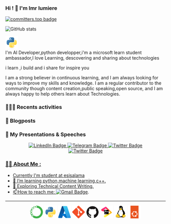 <!-- 👋 Hi, I’m @Lumiere-MULAGWA
- 👀 I’m interested in python developemnt and reseach AI
- 🌱 I’m currently learning c++ ,python ,assembleur ,javascript 
- 📫 How to reach
- !['#ffffff' gmail](lumierelmr31@gmail.com)
- ![logo de linkedin](https://www.linkedin.com/in/lmr-lumiere%F0%9F%91%A9%E2%80%8D%F0%9F%92%BB-6268a1236/?originalSubdomain=cd)
- 
--->
### Hi ! 👋 I'm lmr lumiere  

[![committers.top badge](https://user-badge.committers.top/congo_kinshasa/Lumiere-MULAGWA.svg)](https://user-badge.committers.top/congo_kinshasa/Lumiere-MULAGWA)

![GitHub stats](https://github-readme-stats.vercel.app/api?username=Lumiere-MULAGWA&count_private=true&theme=material-palenight&&include_all_commits=true&hide_border=true)

<div>
  <img src="https://github.com/devicons/devicon/blob/master/icons/python/python-original.svg" alt+"html5" height="40", width="40"/>
</div>
I'm AI Developer,python developper,i'm a microsoft learn student ambassador,I love Learning, descovering and sharing about technologies

i learn ,i build and i share for inspire you


I am a strong believer in continuous learning, and I am always looking for ways to improve my skills and knowledge. I am a regular contributor to the community though content creation,public speaking,open source, and I am always happy to help others learn about Technologies.



<h3> 👨🏾‍💻 Recents activities </h3>



**<h3> 📙 Blogposts </h3>**

<h3>🎤 My Presentations & Speeches</h3>

<div id="badges" align="center">
  <a href="https://www.linkedin.com/in/lmr-lumiere%F0%9F%91%A9%E2%80%8D%F0%9F%92%BB-6268a1236/?originalSubdomain=cd">
    <img src="https://img.shields.io/badge/LinkedIn-blue?style=for-the-badge&logo=linkedin&logoColor=white" alt="LinkedIn Badge"/>
  </a>
<!--  telegram badge  -->
  <a href="https://t.me/lmr_lumiere">
    <img src="https://img.shields.io/badge/Telegram-red?style=for-the-badge&logo=telegram&logoColor=white" alt="Telegram Badge"/>
  </a>
  
<!--  twiter badge  -->
  <a href="https://twitter.com/lmrlumiere">
    <img src="https://img.shields.io/badge/Twitter-blue?style=for-the-badge&logo=twitter&logoColor=white" alt="Twitter Badge"/>
  </a>
  <br>
<!--  view number  -->
  <a href="+24351039067">
  <img src="https://img.shields.io/badge/Twitter-blue?style=for-the-badge&logo=twitter&logoColor=white" alt="Twitter Badge"/>
    
</div>



### :man_technologist: About Me : 
  - Currently I'm student at esisalama
- :telescope: I’m learning python,machine learning,c++.
- :seedling: Exploring Technical Content Writing.
- :mailbox:How to reach me: [![Gmail Badge](https://img.shields.io/badge/-ail-blue?style=flat&logo=Gmail&logoColor=white)](lumierelmr31@gmail.com).
---

<div align="center">
  <img src="https://github.com/devicons/devicon/blob/master/icons/anaconda/anaconda-original.svg" alt+"html5" height="40", width="40"/>
  <img src="https://github.com/devicons/devicon/blob/master/icons/python/python-original.svg" alt+"html5" height="40", width="40"/>
  <img src="https://github.com/devicons/devicon/blob/master/icons/azure/azure-original.svg" alt+"html5" height="40", width="40"/>
  <img src="https://github.com/devicons/devicon/blob/master/icons/git/git-original.svg" alt+"html5" height="40", width="40"/>
  <img src="https://github.com/devicons/devicon/blob/master/icons/github/github-original.svg" alt+"html5" height="40", width="40"/>
  <img src="https://github.com/devicons/devicon/blob/master/icons/jetbrains/jetbrains-original.svg" alt+"html5" height="40", width="40"/>
  <img src="https://github.com/devicons/devicon/blob/master/icons/linux/linux-original.svg" alt+"html5" height="40", width="40"/>
  <img src="https://github.com/devicons/devicon/blob/master/icons/ubuntu/ubuntu-plain.svg" alt+"html5" height="40", width="40"/>
</div>
<!---
Lumiere-MULAGWA/Lumiere-MULAGWA is a ✨ special ✨ repository because its `README.md` (this file) appears on your GitHub profile.
You can click the Preview link to take a look at your changes.
--->

